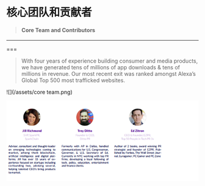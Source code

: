 # 核心团队和贡献者

> #### Core Team and Contributors

---

===

> With four years of experience building consumer and media products, we have generated tens of millions of app downloads & tens of millions in revenue. Our most recent exit was ranked amongst Alexa’s Global Top 500 most trafficked websites.

![](/assets/core team.png)

![](/assets/coreteam2.png)


